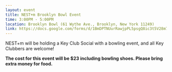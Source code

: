 ```yaml
---
layout: event
title: NEST+m Brooklyn Bowl Event
time: 3:00PM - 5:00PM
location: Brooklyn Bowl (61 Wythe Ave., Brooklyn, New York 11249)
link: https://docs.google.com/forms/d/1BmDPTNUurRawjpPL5psgQ8ic3t5V28m72LrsJrRtvPA/viewform
---
```

NEST+m will be holding a Key Club Social with a bowling event, and all Key Clubbers are welcome!

**The cost for this event will be $23 including bowling shoes. Please bring extra money for food.**
